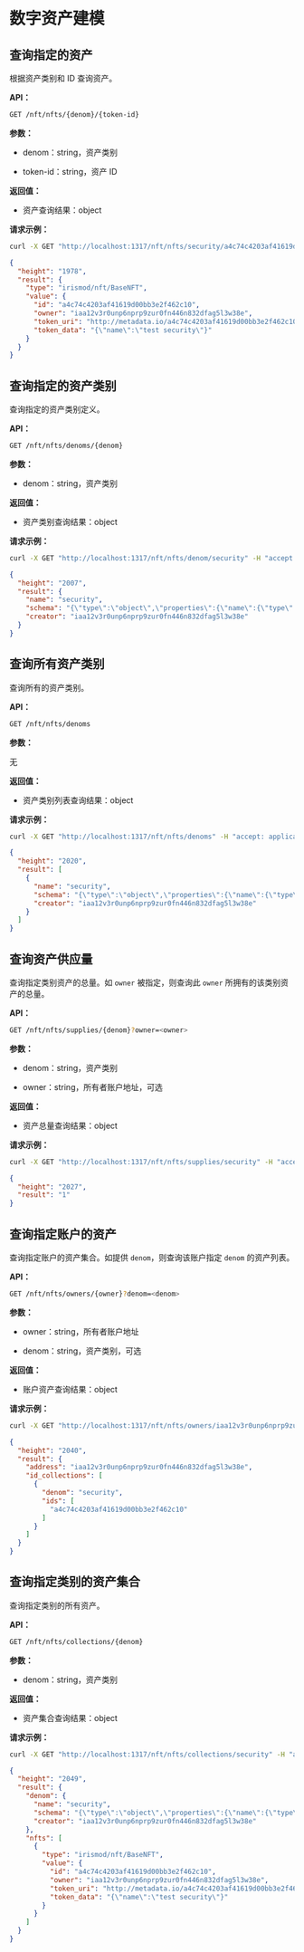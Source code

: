 <!--
order: 4
-->

# 数字资产建模

## 查询指定的资产

根据资产类别和 ID 查询资产。

**API：**

```bash
GET /nft/nfts/{denom}/{token-id}
```

**参数：**

- denom：string，资产类别

- token-id：string，资产 ID

**返回值：**

- 资产查询结果：object

**请求示例：**

```bash
curl -X GET "http://localhost:1317/nft/nfts/security/a4c74c4203af41619d00bb3e2f462c10" -H "accept: application/json" | jq
```

```json
{
  "height": "1978",
  "result": {
    "type": "irismod/nft/BaseNFT",
    "value": {
      "id": "a4c74c4203af41619d00bb3e2f462c10",
      "owner": "iaa12v3r0unp6nprp9zur0fn446n832dfag5l3w38e",
      "token_uri": "http://metadata.io/a4c74c4203af41619d00bb3e2f462c10",
      "token_data": "{\"name\":\"test security\"}"
    }
  }
}
```

## 查询指定的资产类别

查询指定的资产类别定义。

**API：**

```bash
GET /nft/nfts/denoms/{denom}
```

**参数：**

- denom：string，资产类别

**返回值：**

- 资产类别查询结果：object

**请求示例：**

```bash
curl -X GET "http://localhost:1317/nft/nfts/denom/security" -H "accept: application/json" | jq
```

```json
{
  "height": "2007",
  "result": {
    "name": "security",
    "schema": "{\"type\":\"object\",\"properties\":{\"name\":{\"type\":\"string\"}}}",
    "creator": "iaa12v3r0unp6nprp9zur0fn446n832dfag5l3w38e"
  }
}
```

## 查询所有资产类别

查询所有的资产类别。

**API：**

```bash
GET /nft/nfts/denoms
```

**参数：**

无

**返回值：**

- 资产类别列表查询结果：object

**请求示例：**

```bash
curl -X GET "http://localhost:1317/nft/nfts/denoms" -H "accept: application/json" | jq
```

```json
{
  "height": "2020",
  "result": [
    {
      "name": "security",
      "schema": "{\"type\":\"object\",\"properties\":{\"name\":{\"type\":\"string\"}}}",
      "creator": "iaa12v3r0unp6nprp9zur0fn446n832dfag5l3w38e"
    }
  ]
}
```

## 查询资产供应量

查询指定类别资产的总量。如 `owner` 被指定，则查询此 `owner` 所拥有的该类别资产的总量。

**API：**

```bash
GET /nft/nfts/supplies/{denom}?owner=<owner>
```

**参数：**

- denom：string，资产类别

- owner：string，所有者账户地址，可选

**返回值：**

- 资产总量查询结果：object

**请求示例：**

```bash
curl -X GET "http://localhost:1317/nft/nfts/supplies/security" -H "accept: application/json" | jq
```

```json
{
  "height": "2027",
  "result": "1"
}
```

## 查询指定账户的资产

查询指定账户的资产集合。如提供 `denom`，则查询该账户指定 `denom` 的资产列表。

**API：**

```bash
GET /nft/nfts/owners/{owner}?denom=<denom>
```

**参数：**

- owner：string，所有者账户地址

- denom：string，资产类别，可选

**返回值：**

- 账户资产查询结果：object

**请求示例：**

```bash
curl -X GET "http://localhost:1317/nft/nfts/owners/iaa12v3r0unp6nprp9zur0fn446n832dfag5l3w38e" -H "accept: application/json" | jq
```

```json
{
  "height": "2040",
  "result": {
    "address": "iaa12v3r0unp6nprp9zur0fn446n832dfag5l3w38e",
    "id_collections": [
      {
        "denom": "security",
        "ids": [
          "a4c74c4203af41619d00bb3e2f462c10"
        ]
      }
    ]
  }
}
```

## 查询指定类别的资产集合

查询指定类别的所有资产。

**API：**

```bash
GET /nft/nfts/collections/{denom}
```

**参数：**

- denom：string，资产类别

**返回值：**

- 资产集合查询结果：object

**请求示例：**

```bash
curl -X GET "http://localhost:1317/nft/nfts/collections/security" -H "accept: application/json" | jq
```

```json
{
  "height": "2049",
  "result": {
    "denom": {
      "name": "security",
      "schema": "{\"type\":\"object\",\"properties\":{\"name\":{\"type\":\"string\"}}}",
      "creator": "iaa12v3r0unp6nprp9zur0fn446n832dfag5l3w38e"
    },
    "nfts": [
      {
        "type": "irismod/nft/BaseNFT",
        "value": {
          "id": "a4c74c4203af41619d00bb3e2f462c10",
          "owner": "iaa12v3r0unp6nprp9zur0fn446n832dfag5l3w38e",
          "token_uri": "http://metadata.io/a4c74c4203af41619d00bb3e2f462c10",
          "token_data": "{\"name\":\"test security\"}"
        }
      }
    ]
  }
}
```
